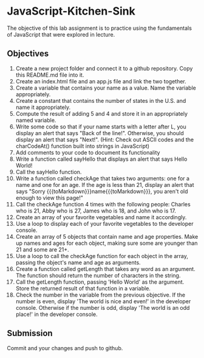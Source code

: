# JavaScript-Kitchen-Sink

The objective of this lab assignment is to practice using the fundamentals of JavaScript that were explored in lecture.

## Objectives

1.  Create a new project folder and connect it to a github repository. Copy this README.md file into it.
2.  Create an index.html file and an app.js file and link the two together.
3.  Create a variable that contains your name as a value. Name the variable appropriately.
4.  Create a constant that contains the number of states in the U.S. and name it appropriately.
5.  Compute the result of adding 5 and 4 and store it in an appropriately named variable.
6.  Write some code so that if your name starts with a letter after L, you display an alert that says "Back of the line!". Otherwise, you should display an alert that says "Next!". (Hint: Check out ASCII codes and the charCodeAt() function built into strings in JavaScript)
7.  Add comments to your code to document its functionality
8.  Write a function called sayHello that displays an alert that says Hello World!
9.  Call the sayHello function.
10. Write a function called checkAge that takes two arguments: one for a name and one for an age. If the age is less than 21, display an alert that says "Sorry {{{toMarkdown}}}name{{{toMarkdown}}}, you aren't old enough to view this page!"
11. Call the checkAge function 4 times with the following people: Charles who is 21, Abby who is 27, James who is 18, and John who is 17.
12. Create an array of your favorite vegetables and name it accordingly.
13. Use a loop to display each of your favorite vegetables to the developer console.
14. Create an array of 5 objects that contain name and age properties. Make up names and ages for each object, making sure some are younger than 21 and some are 21+.
15. Use a loop to call the checkAge function for each object in the array, passing the object's name and age as arguments.
16. Create a function called getLength that takes any word as an argument. The function should return the number of characters in the string.
17. Call the getLength function, passing 'Hello World' as the argument. Store the returned result of that function in a variable.
18. Check the number in the variable from the previous objective. If the number is even, display 'The world is nice and even!' in the developer console. Otherwise if the number is odd, display 'The world is an odd place!' in the developer console.

## Submission

Commit and your changes and push to github.
